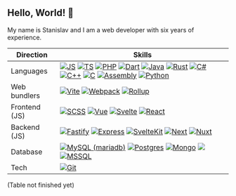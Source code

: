 ## Hello, World! 🎉
My name is Stanislav and I am a web developer with six years of experience.

| Direction | Skills |
| --------- | ------ |
| Languages | [![JS](https://img.shields.io/badge/JS-2ea44f?style=for-the-badge)](https://) [![TS](https://img.shields.io/badge/TS-2ea44f?style=for-the-badge)](https://) [![PHP](https://img.shields.io/badge/PHP-2ea44f?style=for-the-badge)](https://) [![Dart](https://img.shields.io/badge/Dart-2ea44f?style=for-the-badge)](https://) [![Java](https://img.shields.io/badge/Java-d46e0f?style=for-the-badge)](https://) [![Rust](https://img.shields.io/badge/Rust-d46e0f?style=for-the-badge)](https://) [![C#](https://img.shields.io/badge/C%23-d46e0f?style=for-the-badge)](https://) [![C++](https://img.shields.io/badge/C%2B%2B-d46e0f?style=for-the-badge)](https://) [![C](https://img.shields.io/badge/C-d46e0f?style=for-the-badge)](https://) [![Assembly](https://img.shields.io/badge/Assembly-bf3617?style=for-the-badge)](https://) [![Python](https://img.shields.io/badge/Python-bf3617?style=for-the-badge)](https://) |
| Web bundlers | [![Vite](https://img.shields.io/badge/Vite-313540?style=for-the-badge)](https://) [![Webpack](https://img.shields.io/badge/Webpack-313540?style=for-the-badge)](https://) [![Rollup](https://img.shields.io/badge/Rollup-313540?style=for-the-badge)](https://) |
| Frontend (JS) | [![SCSS](https://img.shields.io/badge/SCSS-2ea44f?style=for-the-badge)](https://) [![Vue](https://img.shields.io/badge/Vue-2ea44f?style=for-the-badge)](https://) [![Svelte](https://img.shields.io/badge/Svelte-2ea44f?style=for-the-badge)](https://) [![React](https://img.shields.io/badge/React-d46e0f?style=for-the-badge)](https://) |
| Backend (JS) | [![Fastify](https://img.shields.io/badge/Fastify-2ea44f?style=for-the-badge)](https://) [![Express](https://img.shields.io/badge/Express-2ea44f?style=for-the-badge)](https://) [![SvelteKit](https://img.shields.io/badge/SvelteKit-2ea44f?style=for-the-badge)](https://) [![Next](https://img.shields.io/badge/Next-bf3617?style=for-the-badge)](https://) [![Nuxt](https://img.shields.io/badge/Nuxt-bf3617?style=for-the-badge)](https://) |
| Database | [![MySQL (mariadb)](https://img.shields.io/badge/MySQL_(mariadb)-2ea44f?style=for-the-badge)](https://) [![Postgres](https://img.shields.io/badge/Postgres-2ea44f?style=for-the-badge)](https://) [![Mongo](https://img.shields.io/badge/Mongo-2ea44f?style=for-the-badge)](https://) [![](https://img.shields.io/badge/Firebase_Firestore-2ea44f?style=for-the-badge)](https://) [![MSSQL](https://img.shields.io/badge/MSSQL-d46e0f?style=for-the-badge)](https://) |
| Tech | [![Git](https://img.shields.io/badge/Git-2ea44f?style=for-the-badge)](https://) |

(Table not finished yet)
